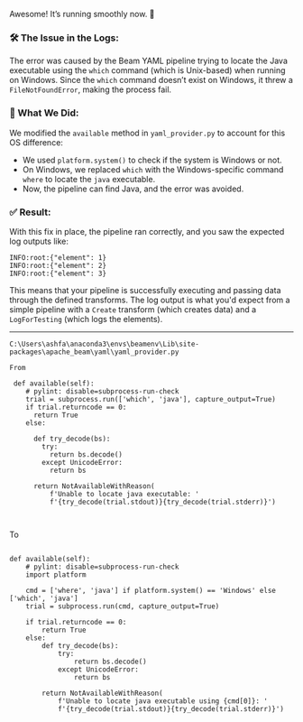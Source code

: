 Awesome! It’s running smoothly now. 🎉

### 🛠️ The Issue in the Logs:
The error was caused by the Beam YAML pipeline trying to locate the Java executable using the `which` command (which is Unix-based) when running on Windows. Since the `which` command doesn’t exist on Windows, it threw a `FileNotFoundError`, making the process fail.

### 🔧 What We Did:
We modified the `available` method in `yaml_provider.py` to account for this OS difference:
- We used `platform.system()` to check if the system is Windows or not.
- On Windows, we replaced `which` with the Windows-specific command `where` to locate the `java` executable.
- Now, the pipeline can find Java, and the error was avoided.

### ✅ Result:
With this fix in place, the pipeline ran correctly, and you saw the expected log outputs like:

```
INFO:root:{"element": 1}
INFO:root:{"element": 2}
INFO:root:{"element": 3}
```

This means that your pipeline is successfully executing and passing data through the defined transforms. The log output is what you'd expect from a simple pipeline with a `Create` transform (which creates data) and a `LogForTesting` (which logs the elements).

---
```
C:\Users\ashfa\anaconda3\envs\beamenv\Lib\site-packages\apache_beam\yaml\yaml_provider.py

From 

 def available(self):
    # pylint: disable=subprocess-run-check
    trial = subprocess.run(['which', 'java'], capture_output=True)
    if trial.returncode == 0:
      return True
    else:

      def try_decode(bs):
        try:
          return bs.decode()
        except UnicodeError:
          return bs

      return NotAvailableWithReason(
          f'Unable to locate java executable: '
          f'{try_decode(trial.stdout)}{try_decode(trial.stderr)}')



```

To 


```

def available(self):
    # pylint: disable=subprocess-run-check
    import platform

    cmd = ['where', 'java'] if platform.system() == 'Windows' else ['which', 'java']
    trial = subprocess.run(cmd, capture_output=True)

    if trial.returncode == 0:
        return True
    else:
        def try_decode(bs):
            try:
                return bs.decode()
            except UnicodeError:
                return bs

        return NotAvailableWithReason(
            f'Unable to locate java executable using {cmd[0]}: '
            f'{try_decode(trial.stdout)}{try_decode(trial.stderr)}')
```